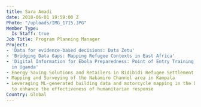 ```yaml
---
title: Sara Amadi
date: 2018-06-01 19:59:00 Z
Photo: "/uploads/IMG_1715.JPG"
Member Type:
  Is Staff: true
Job Title: Program Planning Manager
Project:
- 'Data for evidence-based decisions: Data Zetu'
- 'Bridging Data Gaps: Mapping Refugee Contexts in East Africa'
- 'Digital Information for Ebola Preparedness: Point of Entry Training and Data Collection
  in Uganda'
- Energy Saving Solutions and Retailers in Bidibidi Refugee Settlement
- Mapping and Surveying of the Nakamiro Channel area in Kampala
- Leveraging ML-generated building data and motorcycle mapping in the DRC and Uganda
  to enhance the effectiveness of humanitarian response
Country: Global
---
```



